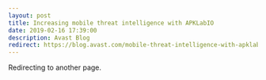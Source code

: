 ```yaml
---
layout: post
title: Increasing mobile threat intelligence with APKLabIO
date: 2019-02-16 17:39:00
description: Avast Blog
redirect: https://blog.avast.com/mobile-threat-intelligence-with-apklab.io
---
```


Redirecting to another page.
